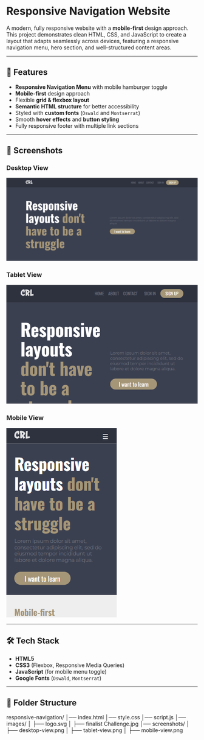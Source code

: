 # Responsive Navigation Website

A modern, fully responsive website with a **mobile-first** design approach.  
This project demonstrates clean HTML, CSS, and JavaScript to create a layout that adapts seamlessly across devices, featuring a responsive navigation menu, hero section, and well-structured content areas.

---

## 🚀 Features

- **Responsive Navigation Menu** with mobile hamburger toggle
- **Mobile-first** design approach
- Flexible **grid & flexbox layout**
- **Semantic HTML structure** for better accessibility
- Styled with **custom fonts** (`Oswald` and `Montserrat`)
- Smooth **hover effects** and **button styling**
- Fully responsive footer with multiple link sections

---

## 📸 Screenshots

### Desktop View

![Desktop Screenshot](./screenshots/desktop-view.png)

### Tablet View

![Tablet Screenshot](./screenshots/tablet-view.png)

### Mobile View

![Mobile Screenshot](./screenshots/mobile-view.png)

---

## 🛠️ Tech Stack

- **HTML5**
- **CSS3** (Flexbox, Responsive Media Queries)
- **JavaScript** (for mobile menu toggle)
- **Google Fonts** (`Oswald`, `Montserrat`)

---

## 📂 Folder Structure

responsive-navigation/
│── index.html
│── style.css
│── script.js
│── images/
│ ├── logo.svg
│ ├── finalist Challenge.jpg
│── screenshots/
│ ├── desktop-view.png
│ ├── tablet-view.png
│ ├── mobile-view.png
